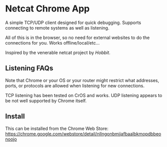 # Netcat Chrome App

A simple TCP/UDP client designed for quick debugging.
Supports connecting to remote systems as well as listening.

All of this is in the browser, so no need for external websites to do the
connections for you.  Works offline/local/etc...

Inspired by the venerable netcat project by *Hobbit*.

## Listening FAQs

Note that Chrome or your OS or your router might restrict what addresses, ports,
or protocols are allowed when listening for new connections.

TCP listening has been tested on CrOS and works.
UDP listening appears to be not well supported by Chrome itself.

## Install

This can be installed from the Chrome Web Store:
https://chrome.google.com/webstore/detail/nllngonbmjjafbaalbkmopdbbeonoojo

